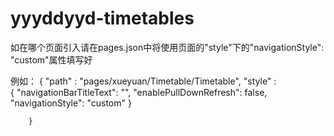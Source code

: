 # yyyddyyd-timetables
如在哪个页面引入请在pages.json中将使用页面的"style"下的"navigationStyle": "custom"属性填写好

例如：
{
            "path" : "pages/xueyuan/Timetable/Timetable",
            "style" :                                                                                    
            {
                "navigationBarTitleText": "",
                "enablePullDownRefresh": false,
				"navigationStyle": "custom"
            }
            
        }
		
		